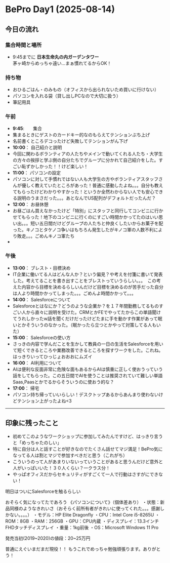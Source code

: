 # BePro Day1 (2025-08-14)

## 今日の流れ

### 集合時間と場所
- 9:45までに **日本生命丸の内ガーデンタワー**  
  茅ヶ崎からめっちゃ遠い…まぁ慣れてるからOK！

### 持ち物
- おひるごはん・のみもの（オフィスから出られないため買いに行けない）
- パソコンを入れる袋（貸し出しPCなので大切に扱う）
- 筆記用具

### 午前
- **9:45**:　　集合
- 集まるときにゲストのカードキー的なのもらえてテンションぶち上げ
- 名前書くところデコったけど失敗してテンションがん下げ
- **10:00**：  自己紹介と説明
- 今回に関わるボランティアの人たちやメインで動いてくれる人たち・大学生の方々の挨拶と学ぶ側の自分たちでグループに分かれて自己紹介をした。すごい恥ずかしかった！！けど楽しい！
- **11:00**：  パソコンの設定
- パソコンに対して手慣れではない人も大学生の方やボランティアスタッフさんが優しく教えていたところがあった！普通に感動したよね。。。自分も教えてもらったけどわかりやすかった！というか全然わからない人でも安心できる説明のうまさだった。。。あとなんでUS配列がデフォルトだったんだ？
- **12:00**：  お昼休憩
- お昼ごはん買えなかったけど「特別」にスタッフと同行してコンビニに行かせてもらった！地下のコンビニに行くのにすごい時間かかってたのはいい思い出。。。短い五日間だけどグループの人たちと仲良くしたいからお菓子を配った。キノコとタケノコ争いはもちろん発生したがキノコ軍の人数不利により敗走。。。ごめんキノコ軍たち
- 
### 午後
- **13:00**：  ブレスト・目標決め
- IT企業に働いてる人はどんな人か？という偏見？や考えを付箋に書いて発表した。考えてることを書き出すことをブレストっていうらしい。。。　この考えた内容から目標を決めるらしいんだけど目標を決めるのが苦手だった自分は人より時間かかってしまった。。。ごめんよ時間かかって。。。
- **14:00**：  Salesforceについて
- Salesforceとはなにか？どうのような企業か？を１７年間勤務してるものすごい人から直々に説明を受けた。CRMとかFEでやってたからこの単語聞けてうれしかったw話を聞くだけだったけどたまに手を動かす作業があって眠いとかそういうのなかった。（眠かったら立つとかやって対策してる人もいた）
- **15:00**：  Salesforceの使い方
- さっきの内容で学んだことを生かして教員の一日の生活をSalesforceを用いて短くできるところや業務改善できるところを探すワークをした。これね。はっきりいってひっじょおおおにムズイ
- **16:00**：  AI利用について
- AIは便利な反面非常に危険な面もあるからAIは慎重に正しく使おうっていう話をしてもらった。この五日間でAIを使うことは推奨されていて難しい単語Saas,Paasとかでるからそういうのに使おう的な？
- **17:00**：  帰宅
- パソコン持ち帰っていいらしい！デスクトップあるからあんまり使わないけどテンション上がったよね<3

---

## 印象に残ったこと
- 初めてこのようなワークショップに参加してみたんですけど、はっきり言うと「めっちゃたのしい」
- 特に自分は人と話すことが好きなのでたくさん話せてマジ満足！BePro気になってる人は割とマジで参加すべきだと思う（これがち）
- こういうのって人があまりいないっていうことがあると思うんだけど意外と人がいっぱいいた！３０人くらい？一クラス分！
- やっぱオフィスだからセキュリティがすごくて一人で行動はさすがにできない！

明日はついにSalesforceを触るらしい

おそらく気になってたであろう
《パソコンについて》（個体差あり）
・状態：新品同様のようなきれいさ（おそらく前所有者がきれいに使ってくれた。。。感謝しかない。。。。）
・モデル：HP Elite Dragonfly
・CPU：Intel Core i5-8265U
・ROM：8GB
・RAM：256GB
・GPU：CPU内蔵
・ディスプレイ：13.3インチFHDタッチディスプレイ
・重量：1kg前後
・OS：Microsoft Windows 11 Pro

発売当初(2019~2020)の値段：20~25万円

普通にえぐいまだまだ現役！！
もうこれでめっちゃ勉強頑張ります。ありがとう！


